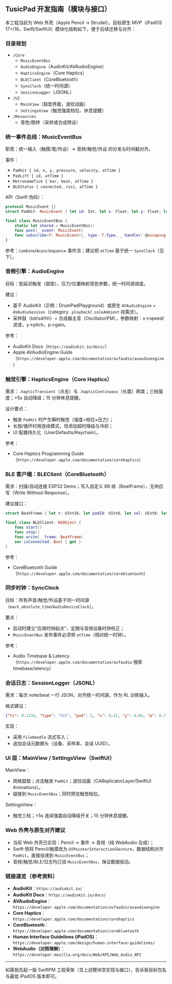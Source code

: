 ## TusicPad 开发指南（模块与接口）

本工程当前为 Web 外壳（Apple Pencil → Strudel）。目标原生 MVP（iPadOS 17+/18，Swift/SwiftUI）模块化结构如下，便于后续迁移与对齐：

### 目录规划
- `/Core`
  - `MusicEventBus`
  - `AudioEngine`（AudioKit/AVAudioEngine）
  - `HapticsEngine`（Core Haptics）
  - `BLEClient`（CoreBluetooth）
  - `SyncClock`（统一时间源）
  - `SessionLogger`（JSONL）
- `/UI`
  - `MainView`（鼓垫界面，波纹动画）
  - `SettingsView`（触觉强度档位、休息提醒）
- `/Resources`
  - 音色/图样（采样或合成预设）

### 统一事件总线：MusicEventBus
职责：统一输入（触摸/笔/外设）→ 音频/触觉/外设 的分发与时间戳对齐。

事件：
- `PadHit { id, x, y, pressure, velocity, atTime }`
- `PadLift { id, atTime }`
- `MetronomeTick { bar, beat, atTime }`
- `BLEStatus { connected, rssi, atTime }`

API（Swift 伪码）：
```swift
protocol MusicEvent {}
struct PadHit: MusicEvent { let id: Int; let x: Float; let y: Float; let pressure: Float; let velocity: Float; let atTime: TimeInterval }

final class MusicEventBus {
    static let shared = MusicEventBus()
    func post(_ event: MusicEvent)
    func subscribe<T: MusicEvent>(_ type: T.Type, _ handler: @escaping (T)->Void) -> AnyCancellable
}
```

参考：`Combine`/`AsyncSequence` 事件流；建议把 `atTime` 基于统一 `SyncClock`（见下）。

### 音频引擎：AudioEngine
目标：低延迟触发（鼓垫），压力/位置映射音色参数，统一时间源调度。

建议：
- 基于 AudioKit（示例：DrumPadPlayground）或原生 `AVAudioEngine` + `AVAudioSession`（category `.playback`/`.soloAmbient` 视需求）。
- 采样鼓（bd/sd/hh）+ 合成器主音（Oscillator/FM），参数映射：x→speed/滤波，y→pitch，p→gain。

参考：
- AudioKit Docs（`https://audiokit.io/docs/`）
- Apple AVAudioEngine Guide（`https://developer.apple.com/documentation/avfaudio/avaudioengine`）

### 触觉引擎：HapticsEngine（Core Haptics）
需求：`.hapticTransient`（点击）与 `.hapticContinuous`（长震）两类；三档强度；>5s 自动降级；15 分钟休息提醒。

设计要点：
- 触发 `PadHit` 时产生瞬时触觉（强度=档位×压力）；
- 长按/循环时用连续模式，但添加超时降级与冷却；
- UI 配置持久化（UserDefaults/Keychain）。

参考：
- Core Haptics Programming Guide（`https://developer.apple.com/documentation/corehaptics`）

### BLE 客户端：BLEClient（CoreBluetooth）
需求：扫描/自动连接 ESP32 Demo；写入自定义 8B 帧（BeatFrame），无响应写（Write Without Response）。

建议接口：
```swift
struct BeatFrame { let t: UInt16; let padId: UInt8; let vel: UInt8; let x: UInt8; let y: UInt8; let p: UInt8; let rsv: UInt8 }

final class BLEClient: NSObject {
    func start()
    func stop()
    func write(_ frame: BeatFrame)
    var isConnected: Bool { get }
}
```

参考：
- CoreBluetooth Guide（`https://developer.apple.com/documentation/corebluetooth`）

### 同步时钟：SyncClock
目标：所有声音/触觉/外设基于同一时间源（`mach_absolute_time`/`AudioDeviceClock`）。

要点：
- 启动时建立“应用时钟起点”，定期与音频设备时钟校正；
- `MusicEventBus` 发布事件必须带 `atTime`（相对统一时钟）。

参考：
- Audio Timebase & Latency（`https://developer.apple.com/documentation/avfaudio` 搜索 timebase/latency）

### 会话日志：SessionLogger（JSONL）
需求：每次 note/beat 一行 JSON，对齐统一时间源，作为 RL 训练输入。

格式建议：
```json
{"ts": 0.1234, "type": "hit", "pad": 2, "x": 0.42, "y": 0.66, "p": 0.7, "vel": 0.85}
```

实现：
- 采用 `FileHandle` 流式写入；
- 追加会话元数据头（设备、采样率、会话 UUID）。

### UI 层：MainView / SettingsView（SwiftUI）
MainView：
- 网格鼓垫；点击触发 `PadHit`；波纹动画（CAReplicatorLayer/SwiftUI Animations）。
- 链接到 `MusicEventBus`；同时预览触觉档位。

SettingsView：
- 触觉三档；>5s 连续强震自动降级开关；15 分钟休息提醒。

### Web 外壳与原生对齐建议
- 当前 Web 外壳已实现：Pencil → 事件 → 音频（纯 WebAudio 合成）；
- Swift 侧将 Pencil/触摸改为 `UIPointerInteraction`/`Gesture`，数据结构对齐 `PadHit`，直接投递到 `MusicEventBus`；
- 音频/触觉/BLE/日志均订阅 `MusicEventBus`，保证数据驱动。

### 链接速览（参考资料）
- **AudioKit**：`https://audiokit.io/`
- **AudioKit Docs**：`https://audiokit.io/docs/`
- **AVAudioEngine**：`https://developer.apple.com/documentation/avfaudio/avaudioengine`
- **Core Haptics**：`https://developer.apple.com/documentation/corehaptics`
- **CoreBluetooth**：`https://developer.apple.com/documentation/corebluetooth`
- **Human Interface Guidelines (iPadOS)**：`https://developer.apple.com/design/human-interface-guidelines/`
- **WebAudio（对照理解）**：`https://developer.mozilla.org/docs/Web/API/Web_Audio_API`

---

如需我先起一版 SwiftPM 工程骨架（含上述模块空实现与接口），告诉我目标包名与最低 iPadOS 版本即可。


